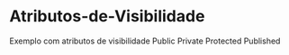 # Atributos-de-Visibilidade
Exemplo com atributos de visibilidade Public  Private  Protected  Published
